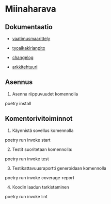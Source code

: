 # Miinaharava

## Dokumentaatio

- [vaatimusmaarittely](https://github.com/justusmarttila/ot-harjoitustyo/blob/master/minesweeper-game/dokumentaatio/vaatimusmaarittely.md)

- [tyoaikakirjanpito](https://github.com/justusmarttila/ot-harjoitustyo/blob/master/dokumentaatio/tyoaikakirjanpito.md)

- [changelog](https://github.com/justusmarttila/ot-harjoitustyo/blob/master/minesweeper-game/dokumentaatio/changelog.md)

- [arkkitehtuuri](https://github.com/justusmarttila/ot-harjoitustyo/blob/master/minesweeper-game/dokumentaatio/arkkitehtuuri.md)

## Asennus

1. Asenna riippuvuudet komennolla 

poetry install

## Komentorivitoiminnot

1. Käynnistä sovellus komennolla

poetry run invoke start

2. Testit suoritetaan komennolla:

poetry run invoke test

3. Testikattavuusraportti generoidaan komennolla

poetry run invoke coverage-report

4. Koodin laadun tarkistaminen

poetry run invoke lint
